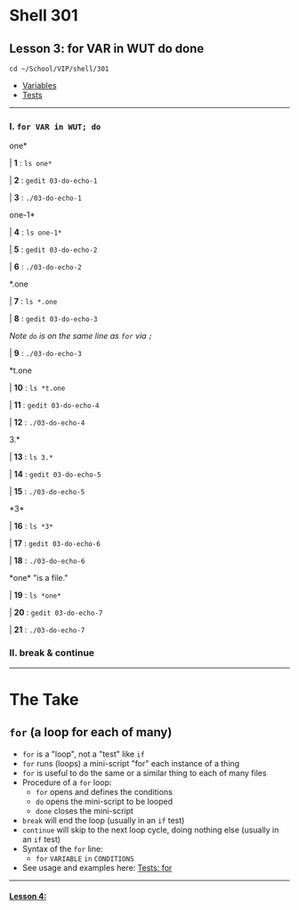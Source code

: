 # Shell 301
## Lesson 3: for VAR in WUT do done

`cd ~/School/VIP/shell/301`

- [Variables](https://github.com/inkVerb/vip/blob/master/Cheat-Sheets/Variables.md)
- [Tests](https://github.com/inkVerb/vip/blob/master/Cheat-Sheets/Tests.md)

___

### I. `for VAR in WUT; do`

one*

| **1** : `ls one*`

| **2** : `gedit 03-do-echo-1`

| **3** : `./03-do-echo-1`

one-1*

| **4** : `ls one-1*`

| **5** : `gedit 03-do-echo-2`

| **6** : `./03-do-echo-2`

*.one

| **7** : `ls *.one`

| **8** : `gedit 03-do-echo-3`

*Note `do` is on the same line as `for` via `;`*

| **9** : `./03-do-echo-3`

*t.one

| **10** : `ls *t.one`

| **11** : `gedit 03-do-echo-4`

| **12** : `./03-do-echo-4`

3.*

| **13** : `ls 3.*`

| **14** : `gedit 03-do-echo-5`

| **15** : `./03-do-echo-5`

\*3*

| **16** : `ls *3*`

| **17** : `gedit 03-do-echo-6`

| **18** : `./03-do-echo-6`

\*one* "is a file."

| **19** : `ls *one*`

| **20** : `gedit 03-do-echo-7`

| **21** : `./03-do-echo-7`

### II. break & continue

___

# The Take

## `for` (a loop for each of many)
- `for` is a "loop", not a "test" like `if`
- `for` runs (loops) a mini-script "for" each instance of a thing
- `for` is useful to do the same or a similar thing to each of many files
- Procedure of a `for` loop:
  - `for` opens and defines the conditions
  - `do` opens the mini-script to be looped
  - `done` closes the mini-script
- `break` will end the loop (usually in an `if` test)
- `continue` will skip to the next loop cycle, doing nothing else (usually in an `if` test)
- Syntax of the `for` line:
  - `for` `VARIABLE` `in` `CONDITIONS`
- See usage and examples here: [Tests: for](https://github.com/inkVerb/vip/blob/master/Cheat-Sheets/Tests.md#iii-for-variabl-in-wut)
___

#### [Lesson 4: ](https://github.com/inkVerb/vip/blob/master/301-shell/Lesson-04.md)
